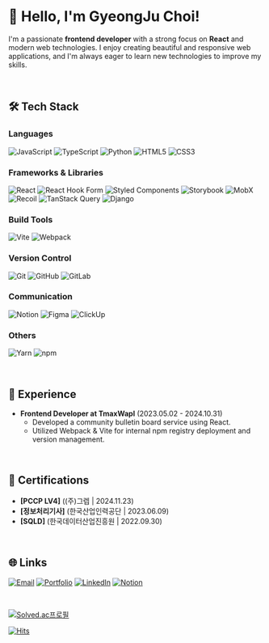 # 👋 Hello, I'm GyeongJu Choi!

I'm a passionate **frontend developer** with a strong focus on **React** and modern web technologies. I enjoy creating beautiful and responsive web applications, and I'm always eager to learn new technologies to improve my skills.

<br>

## 🛠 Tech Stack

### Languages
![JavaScript](https://img.shields.io/badge/JavaScript-F7DF1E?style=for-the-badge&logo=javascript&logoColor=black)
![TypeScript](https://img.shields.io/badge/TypeScript-007ACC?style=for-the-badge&logo=typescript&logoColor=white)
![Python](https://img.shields.io/badge/Python-3776AB?style=for-the-badge&logo=python&logoColor=white)
![HTML5](https://img.shields.io/badge/HTML5-E34F26?style=for-the-badge&logo=html5&logoColor=white)
![CSS3](https://img.shields.io/badge/CSS3-1572B6?style=for-the-badge&logo=css3&logoColor=white)

### Frameworks & Libraries
![React](https://img.shields.io/badge/React-61DAFB?style=for-the-badge&logo=react&logoColor=black)
![React Hook Form](https://img.shields.io/badge/React_Hook_Form-EC5990?style=for-the-badge&logo=reacthookform&logoColor=white)
![Styled Components](https://img.shields.io/badge/Styled--Components-DB7093?style=for-the-badge&logo=styled-components&logoColor=white)
![Storybook](https://img.shields.io/badge/Storybook-FF4785?style=for-the-badge&logo=storybook&logoColor=white)
![MobX](https://img.shields.io/badge/MobX-FF9955?style=for-the-badge&logo=mobx&logoColor=black)
![Recoil](https://img.shields.io/badge/Recoil-3578E5?style=for-the-badge&logo=recoil&logoColor=white)
![TanStack Query](https://img.shields.io/badge/TanStack%20Query-FF4154?style=for-the-badge&logo=reactquery&logoColor=white)
![Django](https://img.shields.io/badge/Django-092E20?style=for-the-badge&logo=django&logoColor=white)

### Build Tools
![Vite](https://img.shields.io/badge/Vite-646CFF?style=for-the-badge&logo=vite&logoColor=white)
![Webpack](https://img.shields.io/badge/Webpack-8DD6F9?style=for-the-badge&logo=webpack&logoColor=black)

### Version Control
![Git](https://img.shields.io/badge/Git-F05032?style=for-the-badge&logo=git&logoColor=white)
![GitHub](https://img.shields.io/badge/GitHub-181717?style=for-the-badge&logo=github&logoColor=white)
![GitLab](https://img.shields.io/badge/GitLab-FC6D26?style=for-the-badge&logo=gitlab&logoColor=white)

### Communication
![Notion](https://img.shields.io/badge/Notion-000000?style=for-the-badge&logo=notion&logoColor=white)
![Figma](https://img.shields.io/badge/Figma-F24E1E?style=for-the-badge&logo=figma&logoColor=white)
![ClickUp](https://img.shields.io/badge/ClickUp-7B68EE?style=for-the-badge&logo=clickup&logoColor=white)

### Others
![Yarn](https://img.shields.io/badge/Yarn-2C8EBB?style=for-the-badge&logo=yarn&logoColor=white)
![npm](https://img.shields.io/badge/npm-CB3837?style=for-the-badge&logo=npm&logoColor=white)

<br>

## 💼 Experience

- **Frontend Developer at TmaxWapl** (2023.05.02 - 2024.10.31)
  - Developed a community bulletin board service using React.
  - Utilized Webpack & Vite for internal npm registry deployment and version management.

<br>

## 📜 Certifications

- **[PCCP LV4]** ((주)그렙 | 2024.11.23)
- **[정보처리기사]** (한국산업인력공단 | 2023.06.09)
- **[SQLD]** (한국데이터산업진흥원 | 2022.09.30)

<br>

## 🌐 Links

[![Email](https://img.shields.io/badge/Email-D14836?style=for-the-badge&logo=gmail&logoColor=white)](mailto:rudwn5142@naver.com)
[![Portfolio](https://img.shields.io/badge/Portfolio-000000?style=for-the-badge&logo=githubpages&logoColor=white)](https://choigyeongju.github.io/portfolio/)
[![LinkedIn](https://img.shields.io/badge/LinkedIn-0A66C2?style=for-the-badge&logo=linkedin&logoColor=white)](https://www.linkedin.com/in/rudwn5142)
[![Notion](https://img.shields.io/badge/Notion-000000?style=for-the-badge&logo=notion&logoColor=white)](https://www.notion.so/4f495e9c4b604673bd193f87b159f05f?pvs=4)

<br>


 [![Solved.ac프로필](http://mazassumnida.wtf/api/v2/generate_badge?boj=rudwn5142)](https://solved.ac/rudwn5142) 

  [![Hits](https://hits.seeyoufarm.com/api/count/incr/badge.svg?url=https%3A%2F%2Fgithub.com%2FChoiGyeongJu&count_bg=%23A5ACD7&title_bg=%23000000&icon=github.svg&icon_color=%23FFFFFF&title=views&edge_flat=false)](https://github.com/ChoiGyeongJu)
  
